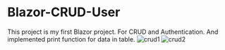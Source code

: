 # Blazor-CRUD-User
This project is my first Blazor project. For CRUD and Authentication.
And implemented print function for data in table.
![crud1](https://github.com/NoStressOnlyHappy/Blazor-CRUD-User/assets/153941946/901a7359-21fc-4245-a5f5-d51cf73003bd)
![crud2](https://github.com/NoStressOnlyHappy/Blazor-CRUD-User/assets/153941946/ebc403df-1027-469b-9999-d2bc660d8b12)
